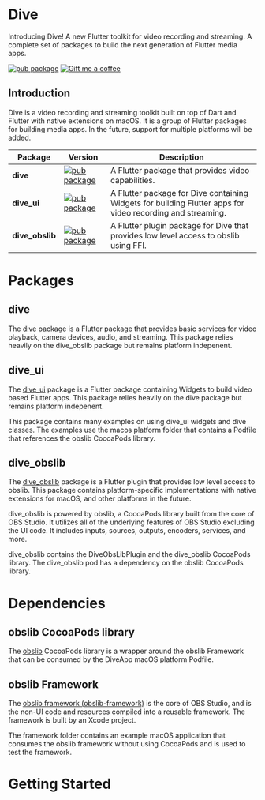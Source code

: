 # Dive

Introducing Dive! A new Flutter toolkit for video recording and streaming.
A complete set of packages to build the next generation of Flutter media apps.

[![pub package](https://img.shields.io/pub/v/dive.svg)](https://pub.dev/packages/dive)
<a href="https://www.buymeacoffee.com/larryaasen">
  <img alt="Gift me a coffee" src="https://img.shields.io/badge/Donate-Gift%20Me%20A%20Coffee-yellow.svg">
</a>

## Introduction

Dive is a video recording and streaming toolkit built on top of Dart and
Flutter with native extensions on macOS. It is a group of Flutter packages for
building media apps. In the future, support for multiple
platforms will be added.

| Package         | Version | Description |
| -- | -- | -- |
| **dive**        | [![pub package](https://img.shields.io/pub/v/dive.svg)](https://pub.dev/packages/dive) | A Flutter package that provides video capabilities. |
| **dive_ui**     | [![pub package](https://img.shields.io/pub/v/dive_ui.svg)](https://pub.dev/packages/dive_ui) | A Flutter package for Dive containing Widgets for building Flutter apps for video recording and streaming. |
| **dive_obslib** | [![pub package](https://img.shields.io/pub/v/dive_obslib.svg)](https://pub.dev/packages/dive_obslib) | A Flutter plugin package for Dive that provides low level access to obslib using FFI. |

# Packages

## dive

The [dive](https://pub.dev/packages/dive) package is a Flutter package that provides basic services for
video playback, camera devices, audio, and streaming. This package relies
heavily on the dive_obslib package but remains platform indepenent.

## dive_ui

The [dive_ui](https://pub.dev/packages/dive_ui) package is a Flutter package containing Widgets to build video based
Flutter apps. This package relies heavily on the dive package but remains
platform indepenent.

This package contains many examples on using dive_ui widgets and dive
classes. The examples use the macos platform folder that contains a Podfile
that references the obslib CocoaPods library.

## dive_obslib

The [dive_obslib](https://pub.dev/packages/dive_obslib) package is a Flutter plugin that provides low level access
to obslib. This package 
contains platform-specific implementations with native extensions for macOS, and
other platforms in the future.

dive_obslib is powered by obslib, a CocoaPods library built from the core of OBS Studio.
It utilizes all of the underlying features of OBS Studio excluding the UI code.
It includes inputs, sources, outputs, encoders, services, and more.

dive_obslib contains the DiveObsLibPlugin and the dive_obslib CocoaPods library. The
dive_obslib pod has a dependency on the obslib CocoaPods library.

# Dependencies

## obslib CocoaPods library

The [obslib](https://github.com/larryaasen/obslib-framework) CocoaPods library is a wrapper around the obslib Framework that can
be consumed by the DiveApp macOS platform Podfile.

## obslib Framework

The [obslib framework (obslib-framework)](https://github.com/larryaasen/obslib-framework) is the core of OBS Studio,
and is the non-UI code and resources compiled into a reusable framework. The framework
is built by an Xcode project.

The framework folder contains an example macOS application that consumes the
obslib framework without using CocoaPods and is used to test the framework.

# Getting Started
